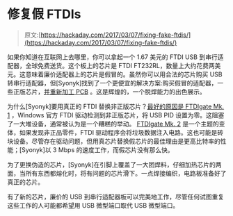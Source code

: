 # 修复假 FTDIs

> 原文:[https://hackaday.com/2017/03/07/fixing-fake-ftdis/](https://hackaday.com/2017/03/07/fixing-fake-ftdis/)

如果你知道在互联网上去哪里，你可以拿起一个 1.67 美元的 FTDI USB 到串行适配器，全球免费送货。这个板上的芯片是 FTDI FT232RL，数量上大约花费两美元。这意味着廉价适配器上的芯片是假冒的。虽然你可以用合法的芯片购买 USB 转串行适配器，但[Syonyk]找到了一个更便宜的解决方案:购买假冒的适配器，一些正版芯片，[并重新加工 PCB](https://syonyk.blogspot.com/2017/03/fixing-fake-ftdi-ft232rl-adapters-ssop.html) 。这是辉煌的，一个脱焊能力的出色展示。

为什么[Syonyk]要用真正的 FTDI 替换非正版芯片？[最好的原因是 FTDIgate Mk. 1](http://hackaday.com/2014/10/22/watch-that-windows-update-ftdi-drivers-are-killing-fake-chips/) ，Windows 官方 FTDI 驱动检测到非正版芯片，将 USB PID 设置为零。这阻塞了一大堆设备，通常被认为是一个糟糕的举动。 [FTDIgate Mk. 2](http://hackaday.com/2016/02/01/ftdi-drivers-break-fake-chips-again/) 是一个主题的变体，如果发现非正品零件，FTDI 驱动程序会将垃圾数据注入电路。这也可能是砖块设备。尽管存在驱动问题，但用真芯片替换假芯片的最佳理由是更高比特率的性能；[Syonyk]以 3 Mbps 的速度工作，而假芯片没有那么快。

为了更换伪造的芯片，[Syonyk]在引脚上覆盖了一大团焊料，仔细加热芯片的两面，当所有东西都熔化时，将有问题的芯片滑下。一点焊接编织，电路板准备好了真正的芯片。

有了新的芯片，廉价的 USB 到串行适配器板可以完美地工作，尽管任何试图重复这些工作的人可能都希望用 USB 微型端口取代 USB 微型端口。
